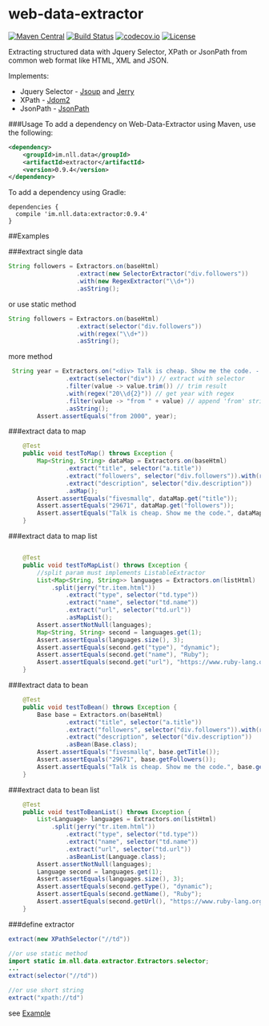 # web-data-extractor 
[![Maven Central](https://maven-badges.herokuapp.com/maven-central/im.nll.data/extractor/badge.svg)](https://maven-badges.herokuapp.com/maven-central/im.nll.data/extractor/)
[![Build Status](https://travis-ci.org/fivesmallq/web-data-extractor.svg)](https://travis-ci.org/fivesmallq/web-data-extractor)
[![codecov.io](http://codecov.io/github/fivesmallq/web-data-extractor/coverage.svg?branch=master)](http://codecov.io/github/fivesmallq/web-data-extractor?branch=master)
[![License](https://img.shields.io/badge/license-Apache%202-4EB1BA.svg)](https://www.apache.org/licenses/LICENSE-2.0.html)

Extracting structured data with Jquery Selector, XPath or JsonPath from common web format like HTML, XML and JSON.

Implements:

 * Jquery Selector - [Jsoup](https://github.com/jhy/jsoup) and [Jerry](http://jodd.org/doc/jerry/index.html)
 * XPath -  [Jdom2](https://github.com/hunterhacker/jdom/)
 * JsonPath - [JsonPath](https://github.com/jayway/JsonPath)


###Usage
To add a dependency on Web-Data-Extractor using Maven, use the following:

```xml
<dependency>
    <groupId>im.nll.data</groupId>
    <artifactId>extractor</artifactId>
    <version>0.9.4</version>
</dependency>
```

To add a dependency using Gradle:

```
dependencies {
  compile 'im.nll.data:extractor:0.9.4'
}
```


##Examples

###extract single data

````java
String followers = Extractors.on(baseHtml)
                   .extract(new SelectorExtractor("div.followers"))
                   .with(new RegexExtractor("\\d+"))
                   .asString();
````

or use static method

````java
String followers = Extractors.on(baseHtml)
                   .extract(selector("div.followers"))
                   .with(regex("\\d+"))
                   .asString();
````
more method

````java
 String year = Extractors.on("<div> Talk is cheap. Show me the code. - Fri, 25 Aug 2000 </div>")
                .extract(selector("div")) // extract with selector
                .filter(value -> value.trim()) // trim result
                .with(regex("20\\d{2}")) // get year with regex
                .filter(value -> "from " + value) // append 'from' string
                .asString();
        Assert.assertEquals("from 2000", year);
````

###extract data to map

````java
    @Test
    public void testToMap() throws Exception {
        Map<String, String> dataMap = Extractors.on(baseHtml)
                .extract("title", selector("a.title"))
                .extract("followers", selector("div.followers")).with(regex("\\d+"))
                .extract("description", selector("div.description"))
                .asMap();
        Assert.assertEquals("fivesmallq", dataMap.get("title"));
        Assert.assertEquals("29671", dataMap.get("followers"));
        Assert.assertEquals("Talk is cheap. Show me the code.", dataMap.get("description"));
    }
  ````
  
###extract data to map list

````java

    @Test
    public void testToMapList() throws Exception {
        //split param must implements ListableExtractor
        List<Map<String, String>> languages = Extractors.on(listHtml)
            .split(jerry("tr.item.html"))
                .extract("type", selector("td.type"))
                .extract("name", selector("td.name"))
                .extract("url", selector("td.url"))
                .asMapList();
        Assert.assertNotNull(languages);
        Map<String, String> second = languages.get(1);
        Assert.assertEquals(languages.size(), 3);
        Assert.assertEquals(second.get("type"), "dynamic");
        Assert.assertEquals(second.get("name"), "Ruby");
        Assert.assertEquals(second.get("url"), "https://www.ruby-lang.org");
    }
  ````
  
  
###extract data to bean

````java
    @Test
    public void testToBean() throws Exception {
        Base base = Extractors.on(baseHtml)
                .extract("title", selector("a.title"))
                .extract("followers", selector("div.followers")).with(regex("\\d+"))
                .extract("description", selector("div.description"))
                .asBean(Base.class);
        Assert.assertEquals("fivesmallq", base.getTitle());
        Assert.assertEquals("29671", base.getFollowers());
        Assert.assertEquals("Talk is cheap. Show me the code.", base.getDescription());
    }
````

###extract data to bean list

````java
    @Test
    public void testToBeanList() throws Exception {
        List<Language> languages = Extractors.on(listHtml)
            .split(jerry("tr.item.html"))
                .extract("type", selector("td.type"))
                .extract("name", selector("td.name"))
                .extract("url", selector("td.url"))
                .asBeanList(Language.class);
        Assert.assertNotNull(languages);
        Language second = languages.get(1);
        Assert.assertEquals(languages.size(), 3);
        Assert.assertEquals(second.getType(), "dynamic");
        Assert.assertEquals(second.getName(), "Ruby");
        Assert.assertEquals(second.getUrl(), "https://www.ruby-lang.org");
    }
````

###define extractor

```java
extract(new XPathSelector("//td"))

//or use static method
import static im.nll.data.extractor.Extractors.selector;
...
extract(selector("//td"))

//or use short string
extract("xpath://td")
```

see [Example](https://github.com/fivesmallq/web-data-extractor/blob/master/src/test/java/im/nll/data/extractor/ExtractorsTest.java)
